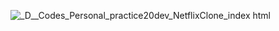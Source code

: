 ![_D__Codes_Personal_practice20dev_NetflixClone_index html](https://github.com/user-attachments/assets/a237644f-8228-4ad1-a6b9-fc9ddf28af41)
